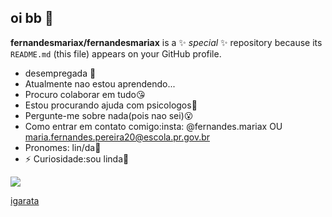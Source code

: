## oi bb 👀


**fernandesmariax/fernandesmariax** is a ✨ _special_ ✨ repository because its `README.md` (this file) appears on your GitHub profile.



- desempregada 👅
-  Atualmente nao estou aprendendo...
-  Procuro colaborar em tudo😘
-  Estou procurando ajuda com psicologos👻
-  Pergunte-me sobre nada(pois nao sei)😮
-  Como entrar em contato comigo:insta: @fernandes.mariax OU maria.fernandes.pereira20@escola.pr.gov.br
-  Pronomes: lin/da🤣
- ⚡ Curiosidade:sou linda🤟

![](https://media1.tenor.com/m/_xxRqDH6rMsAAAAd/anitta-anittapeniuaise.gif)

[igarata](https://youtu.be/XCQ1bqQPciA?si=yqh8GOTdskVGLtQ4)
